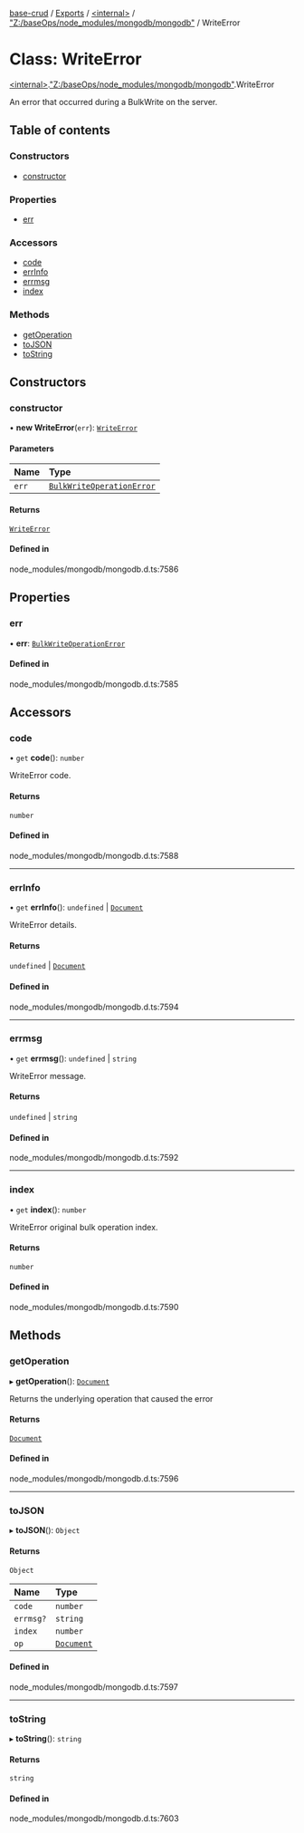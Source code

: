 [base-crud](../README.md) / [Exports](../modules.md) / [\<internal\>](../modules/internal_.md) / ["Z:/baseOps/node\_modules/mongodb/mongodb"](../modules/internal_._Z__baseOps_node_modules_mongodb_mongodb_.md) / WriteError

# Class: WriteError

[\<internal\>](../modules/internal_.md).["Z:/baseOps/node\_modules/mongodb/mongodb"](../modules/internal_._Z__baseOps_node_modules_mongodb_mongodb_.md).WriteError

An error that occurred during a BulkWrite on the server.

## Table of contents

### Constructors

- [constructor](internal_._Z__baseOps_node_modules_mongodb_mongodb_.WriteError.md#constructor)

### Properties

- [err](internal_._Z__baseOps_node_modules_mongodb_mongodb_.WriteError.md#err)

### Accessors

- [code](internal_._Z__baseOps_node_modules_mongodb_mongodb_.WriteError.md#code)
- [errInfo](internal_._Z__baseOps_node_modules_mongodb_mongodb_.WriteError.md#errinfo)
- [errmsg](internal_._Z__baseOps_node_modules_mongodb_mongodb_.WriteError.md#errmsg)
- [index](internal_._Z__baseOps_node_modules_mongodb_mongodb_.WriteError.md#index)

### Methods

- [getOperation](internal_._Z__baseOps_node_modules_mongodb_mongodb_.WriteError.md#getoperation)
- [toJSON](internal_._Z__baseOps_node_modules_mongodb_mongodb_.WriteError.md#tojson)
- [toString](internal_._Z__baseOps_node_modules_mongodb_mongodb_.WriteError.md#tostring)

## Constructors

### constructor

• **new WriteError**(`err`): [`WriteError`](internal_._Z__baseOps_node_modules_mongodb_mongodb_.WriteError.md)

#### Parameters

| Name | Type |
| :------ | :------ |
| `err` | [`BulkWriteOperationError`](../interfaces/internal_._Z__baseOps_node_modules_mongodb_mongodb_.BulkWriteOperationError.md) |

#### Returns

[`WriteError`](internal_._Z__baseOps_node_modules_mongodb_mongodb_.WriteError.md)

#### Defined in

node_modules/mongodb/mongodb.d.ts:7586

## Properties

### err

• **err**: [`BulkWriteOperationError`](../interfaces/internal_._Z__baseOps_node_modules_mongodb_mongodb_.BulkWriteOperationError.md)

#### Defined in

node_modules/mongodb/mongodb.d.ts:7585

## Accessors

### code

• `get` **code**(): `number`

WriteError code.

#### Returns

`number`

#### Defined in

node_modules/mongodb/mongodb.d.ts:7588

___

### errInfo

• `get` **errInfo**(): `undefined` \| [`Document`](../interfaces/internal_.Document-1.md)

WriteError details.

#### Returns

`undefined` \| [`Document`](../interfaces/internal_.Document-1.md)

#### Defined in

node_modules/mongodb/mongodb.d.ts:7594

___

### errmsg

• `get` **errmsg**(): `undefined` \| `string`

WriteError message.

#### Returns

`undefined` \| `string`

#### Defined in

node_modules/mongodb/mongodb.d.ts:7592

___

### index

• `get` **index**(): `number`

WriteError original bulk operation index.

#### Returns

`number`

#### Defined in

node_modules/mongodb/mongodb.d.ts:7590

## Methods

### getOperation

▸ **getOperation**(): [`Document`](../interfaces/internal_.Document-1.md)

Returns the underlying operation that caused the error

#### Returns

[`Document`](../interfaces/internal_.Document-1.md)

#### Defined in

node_modules/mongodb/mongodb.d.ts:7596

___

### toJSON

▸ **toJSON**(): `Object`

#### Returns

`Object`

| Name | Type |
| :------ | :------ |
| `code` | `number` |
| `errmsg?` | `string` |
| `index` | `number` |
| `op` | [`Document`](../interfaces/internal_.Document-1.md) |

#### Defined in

node_modules/mongodb/mongodb.d.ts:7597

___

### toString

▸ **toString**(): `string`

#### Returns

`string`

#### Defined in

node_modules/mongodb/mongodb.d.ts:7603
